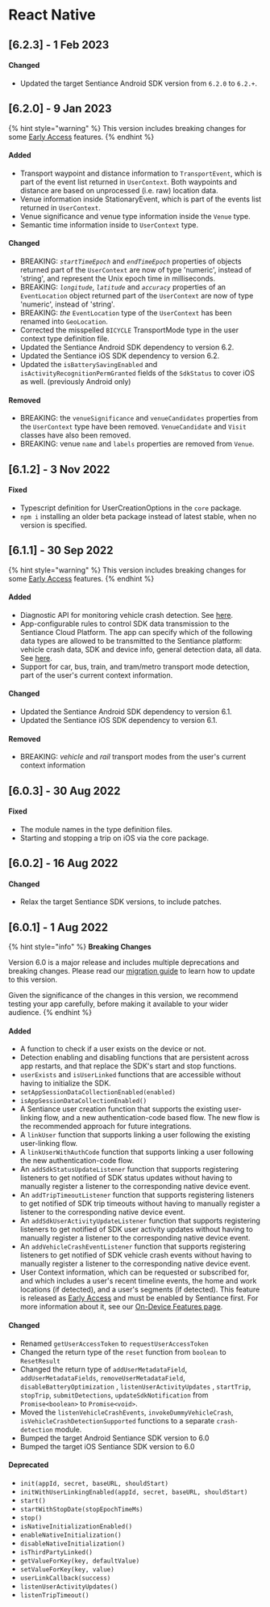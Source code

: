 # React Native

## \[6.2.3] - 1 Feb 2023

#### Changed

* Updated the target Sentiance Android SDK version from `6.2.0` to `6.2.+`.

## \[6.2.0] - 9 Jan 2023

{% hint style="warning" %}
This version includes breaking changes for some [Early Access](../appendix/feature-production-readiness.md) features.
{% endhint %}

#### Added

* Transport waypoint and distance information to `TransportEvent`, which is part of the event list returned in `UserContext`. Both waypoints and distance are based on unprocessed (i.e. raw) location data.
* Venue information inside StationaryEvent, which is part of the events list returned in `UserContext`.
* Venue significance and venue type information inside the `Venue` type.
* Semantic time information inside to `UserContext` type.

#### Changed

* BREAKING: _`startTimeEpoch`_ and _`endTimeEpoch`_ properties of objects returned part of the `UserContext` are now of type 'numeric', instead of 'string', and represent the Unix epoch time in milliseconds.
* BREAKING: _`longitude`_, _`latitude`_ and _`accuracy`_ properties of an `EventLocation` object returned part of the `UserContext` are now of type 'numeric', instead of 'string'.
* BREAKING: _the_ `EventLocation` type of the `UserContext` has been renamed into `GeoLocation`.
* Corrected the misspelled `BICYCLE` TransportMode type in the user context type definition file.
* Updated the Sentiance Android SDK dependency to version 6.2.
* Updated the Sentiance iOS SDK dependency to version 6.2.
* Updated the `isBatterySavingEnabled` and `isActivityRecognitionPermGranted` fields of the `SdkStatus` to cover iOS as well. (previously Android only)

#### Removed

* BREAKING: the `venueSignificance` and `venueCandidates` properties from the `UserContext` type have been removed. `VenueCandidate` and `Visit` classes have also been removed.
* BREAKING: venue `name` and `labels` properties are removed from `Venue`.

## \[6.1.2] - 3 Nov 2022

#### Fixed

* Typescript definition for UserCreationOptions in the `core` package.
* `npm i` installing an older beta package instead of latest stable, when no version is specified.

## \[6.1.1] - 30 Sep 2022

{% hint style="warning" %}
This version includes breaking changes for some [Early Access](../appendix/feature-production-readiness.md) features.
{% endhint %}

#### Added

* Diagnostic API for monitoring vehicle crash detection. See [here](../api-reference/react-native/crash-detection/#vehicle-crash-diagnostic-data).
* App-configurable rules to control SDK data transmission to the Sentiance Cloud Platform. The app can specify which of the following data types are allowed to be transmitted to the Sentiance platform: vehicle crash data, SDK and device info, general detection data, all data. See [here](../api-reference/react-native/core/#control-transmittable-data-types).
* Support for car, bus, train, and tram/metro transport mode detection, part of the user's current context information.

#### Changed

* Updated the Sentiance Android SDK dependency to version 6.1.
* Updated the Sentiance iOS SDK dependency to version 6.1.

#### Removed

* BREAKING: _vehicle_ and _rail_ transport modes from the user's current context information

## \[6.0.3] - 30 Aug 2022

#### Fixed

* The module names in the type definition files.
* Starting and stopping a trip on iOS via the core package.

## \[6.0.2] - 16 Aug 2022

#### Changed

* Relax the target Sentiance SDK versions, to include patches.

## \[6.0.1] - 1 Aug 2022

{% hint style="info" %}
**Breaking Changes**

Version 6.0 is a major release and includes multiple deprecations and breaking changes. Please read our [migration guide](../appendix/migration-guide/react-native.md) to learn how to update to this version.

Given the significance of the changes in this version, we recommend testing your app carefully, before making it available to your wider audience.
{% endhint %}

#### Added

* A function to check if a user exists on the device or not.
* Detection enabling and disabling functions that are persistent across app restarts, and that replace the SDK's start and stop functions.
* `userExists` and `isUserLinked` functions that are accessible without having to initialize the SDK.
* `setAppSessionDataCollectionEnabled(enabled)`
* `isAppSessionDataCollectionEnabled()`
* A Sentiance user creation function that supports the existing user-linking flow, and a new authentication-code based flow. The new flow is the recommended approach for future integrations.
* A `linkUser` function that supports linking a user following the existing user-linking flow.
* A `linkUserWithAuthCode` function that supports linking a user following the new authentication-code flow.
* An `addSdkStatusUpdateListener` function that supports registering listeners to get notified of SDK status updates without having to manually register a listener to the corresponding native device event.
* An `addTripTimeoutListener` function that supports registering listeners to get notified of SDK trip timeouts without having to manually register a listener to the corresponding native device event.
* An `addSdkUserActivityUpdateListener` function that supports registering listeners to get notified of SDK user activity updates without having to manually register a listener to the corresponding native device event.
* An `addVehicleCrashEventListener` function that supports registering listeners to get notified of SDK vehicle crash events without having to manually register a listener to the corresponding native device event.
* User Context information, which can be requested or subscribed for, and which includes a user's recent timeline events, the home and work locations (if detected), and a user's segments (if detected). This feature is released as [Early Access](../appendix/feature-production-readiness.md) and must be enabled by Sentiance first. For more information about it, see our [On-Device Features page](../appendix/on-device-features.md).

#### Changed

* Renamed `getUserAccessToken` to `requestUserAccessToken`
* Changed the return type of the `reset` function from `boolean` to `ResetResult`
* Changed the return type of `addUserMetadataField`, `addUserMetadataFields`, `removeUserMetadataField`, `disableBatteryOptimization` , `listenUserActivityUpdates` , `startTrip`, `stopTrip`, `submitDetections`, `updateSdkNotification` from `Promise<boolean>` to `Promise<void>`.
* Moved the `listenVehicleCrashEvents`, `invokeDummyVehicleCrash`, `isVehicleCrashDetectionSupported` functions to a separate `crash-detection` module.
* Bumped the target Android Sentiance SDK version to 6.0
* Bumped the target iOS Sentiance SDK version to 6.0

#### Deprecated

* `init(appId, secret, baseURL, shouldStart)`
* `initWithUserLinkingEnabled(appId, secret, baseURL, shouldStart)`
* `start()`
* `startWithStopDate(stopEpochTimeMs)`
* `stop()`
* `isNativeInitializationEnabled()`
* `enableNativeInitialization()`
* `disableNativeInitialization()`
* `isThirdPartyLinked()`
* `getValueForKey(key, defaultValue)`
* `setValueForKey(key, value)`
* `userLinkCallback(success)`
* `listenUserActivityUpdates()`
* `listenTripTimeout()`
